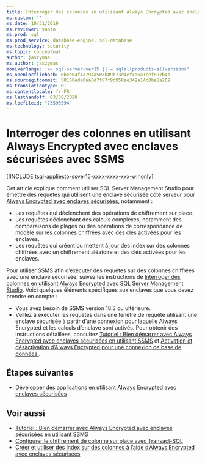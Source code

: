 ```yaml
---
title: Interroger des colonnes en utilisant Always Encrypted avec enclaves sécurisées avec SSMS | Microsoft Docs
ms.custom: ''
ms.date: 10/31/2019
ms.reviewer: vanto
ms.prod: sql
ms.prod_service: database-engine, sql-database
ms.technology: security
ms.topic: conceptual
author: jaszymas
ms.author: jaszymas
monikerRange: '>= sql-server-ver15 || = sqlallproducts-allversions'
ms.openlocfilehash: 6bee04f4a794a503b89b73d4ef4a6a1cef897b4b
ms.sourcegitcommit: 58158eda0aa0d7f87f9d958ae349a14c0ba8a209
ms.translationtype: HT
ms.contentlocale: fr-FR
ms.lasthandoff: 03/30/2020
ms.locfileid: "73595594"
---
```

# <a name="query-columns-using-always-encrypted-with-secure-enclaves-with-ssms"></a>Interroger des colonnes en utilisant Always Encrypted avec enclaves sécurisées avec SSMS
[!INCLUDE [tsql-appliesto-ssver15-xxxx-xxxx-xxx-winonly](../../../includes/tsql-appliesto-ssver15-xxxx-xxxx-xxx-winonly.md)]

Cet article explique comment utiliser SQL Server Management Studio pour émettre des requêtes qui utilisent une enclave sécurisée côté serveur pour [Always Encrypted avec enclaves sécurisées](always-encrypted-enclaves.md), notamment :
- Les requêtes qui déclenchent des opérations de chiffrement sur place.
- Les requêtes déclenchant des calculs complexes, notamment des comparaisons de plages ou des opérations de correspondance de modèle sur les colonnes chiffrées avec des clés activées pour les enclaves.
- Les requêtes qui créent ou mettent à jour des index sur des colonnes chiffrées avec un chiffrement aléatoire et des clés activées pour les enclaves.  

Pour utiliser SSMS afin d’exécuter des requêtes sur des colonnes chiffrées avec une enclave sécurisée, suivez les instructions de [Interroger des colonnes en utilisant Always Encrypted avec SQL Server Management Studio](always-encrypted-query-columns-ssms.md). Voici quelques éléments spécifiques aux enclaves que vous devez prendre en compte :

- Vous avez besoin de SSMS version 18.3 ou ultérieure.
- Veillez à exécuter les requêtes dans une fenêtre de requête utilisant une enclave sécurisée à partir d’une connexion pour laquelle Always Encrypted et les calculs d’enclave sont activés. Pour obtenir des instructions détaillées, consultez [Tutoriel : Bien démarrer avec Always Encrypted avec enclaves sécurisées en utilisant SSMS](../tutorial-getting-started-with-always-encrypted-enclaves.md) et [Activation et désactivation d’Always Encrypted pour une connexion de base de données ](always-encrypted-query-columns-ssms.md#en-dis).

## <a name="next-steps"></a>Étapes suivantes
- [Développer des applications en utilisant Always Encrypted avec enclaves sécurisées](always-encrypted-enclaves-client-development.md)

## <a name="see-also"></a>Voir aussi  
- [Tutoriel : Bien démarrer avec Always Encrypted avec enclaves sécurisées en utilisant SSMS](../tutorial-getting-started-with-always-encrypted-enclaves.md)
- [Configurer le chiffrement de colonne sur place avec Transact-SQL](always-encrypted-enclaves-configure-encryption-tsql.md)
- [Créer et utiliser des index sur des colonnes à l’aide d’Always Encrypted avec enclaves sécurisées](always-encrypted-enclaves-create-use-indexes.md)

